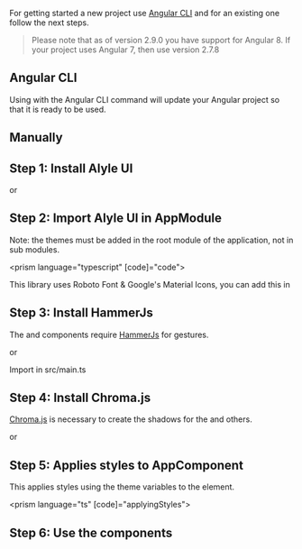 
<p>
  For getting started a new project use <a
  target="_blank"
  rel="noopener nofollow"
  href="https://cli.angular.io/">Angular CLI</a> and for an existing one follow the next steps.
</p>

> Please note that as of version 2.9.0 you have support for Angular 8. If your project uses Angular 7, then use version 2.7.8

<h2 [lyTyp]="'display1'" gutter>Angular CLI</h2>
<p>
  Using with the Angular CLI command will update your Angular project so that it is ready to be used.
</p>

<prism language="bash" code="ng add @alyle/ui"></prism>

<h2 lyTyp="display1" gutter>Manually</h2>

<h2 lyTyp="headline" gutter>Step 1: Install Alyle UI</h2>

<prism language="bash" code="yarn add @alyle/ui"></prism>

<p>or</p>

<prism language="bash" code="npm install --save @alyle/ui"></prism>

<h2 lyTyp="headline" gutter>Step 2: Import Alyle UI in AppModule</h2>

<p>
  Note: the themes must be added in the root module of the application, not in sub modules.
</p>

<prism language="typescript" [code]="code"></prism>

<p>
  This library uses Roboto Font & Google's Material Icons, you can add this in <span prism code="src/index.html" language="bash"></span>
</p>
<prism language="html" [code]="iconAndFont"></prism>

<h2 lyTyp="headline" gutter>Step 3: Install HammerJs</h2>
<p>
  The <span prism code="ly-carousel" language="bash"></span> and <span prism code="ly-img-cropper" language="bash"></span> components require <a href="http://hammerjs.github.io/">HammerJs</a> for gestures.
</p>

<prism language="bash" code="yarn add hammerjs"></prism>

<p>or</p>

<prism language="bash" code="npm install --save hammerjs"></prism>

<p>Import in src/main.ts</p>

<prism language="typescript" code="import 'hammerjs';"></prism>

<h2 lyTyp="headline" gutter>Step 4: Install Chroma.js</h2>
<p>
  <a href="https://github.com/gka/chroma.js">Chroma.js</a> is necessary to create the shadows for the <span prism code="[ly-button], ly-paper, ly-card" language="bash"></span> and others.
</p>

<prism language="bash" code="yarn add chroma-js"></prism>

<p>or</p>

<prism language="bash" code="npm install --save chroma-js"></prism>

<h2 lyTyp="headline" gutter>Step 5: Applies styles to AppComponent</h2>

<p>
  This applies styles using the theme variables to the <span prism code="<body>" language="html"></span> element.
</p>

<prism language="ts" [code]="applyingStyles"></prism>

<h2 lyTyp="headline" gutter>Step 6: Use the components</h2>
<prism language="html" code="<button ly-button raised>Hello World</button>"></prism>
